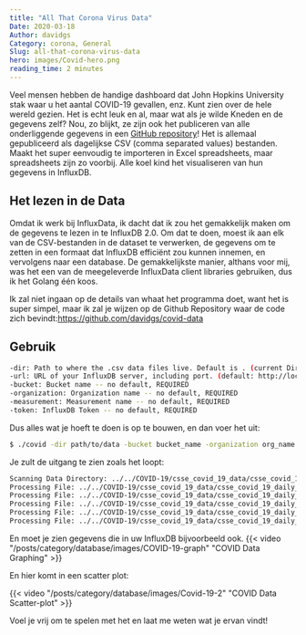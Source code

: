```yaml
---
title: "All That Corona Virus Data"
Date: 2020-03-18
Author: davidgs
Category: corona, General
Slug: all-that-corona-virus-data
hero: images/Covid-hero.png
reading_time: 2 minutes
---
```


Veel mensen hebben de handige dashboard dat John Hopkins University stak waar u het aantal COVID-19 gevallen, enz. Kunt zien over de hele wereld gezien. Het is echt leuk en al, maar wat als je wilde Kneden en de gegevens zelf? Nou, zo blijkt, ze zijn ook het publiceren van alle onderliggende gegevens in een [GitHub repository](https://github.com/CSSEGISandData/COVID-19)! Het is allemaal gepubliceerd als dagelijkse CSV (comma separated values) bestanden. Maakt het super eenvoudig te importeren in Excel spreadsheets, maar spreadsheets zijn zo voorbij. Alle koel kind het visualiseren van hun gegevens in InfluxDB.

## Het lezen in de Data

Omdat ik werk bij InfluxData, ik dacht dat ik zou het gemakkelijk maken om de gegevens te lezen in te InfluxDB 2.0. Om dat te doen, moest ik aan elk van de CSV-bestanden in de dataset te verwerken, de gegevens om te zetten in een formaat dat InfluxDB efficiënt zou kunnen innemen, en vervolgens naar een database. De gemakkelijkste manier, althans voor mij, was het een van de meegeleverde InfluxData client libraries gebruiken, dus ik het Golang één koos.

Ik zal niet ingaan op de details van whaat het programma doet, want het is super simpel, maar ik zal je wijzen op de Github Repository waar de code zich bevindt:<https://github.com/davidgs/covid-data>

## Gebruik

```bash
-dir: Path to where the .csv data files live. Default is . (current Directory)
-url: URL of your InfluxDB server, including port. (default: http://localhos:9999)
-bucket: Bucket name -- no default, REQUIRED
-organization: Organization name -- no default, REQUIRED
-measurement: Measurement name -- no default, REQUIRED
-token: InfluxDB Token -- no default, REQUIRED
```

Dus alles wat je hoeft te doen is op te bouwen, en dan voer het uit:

```bash
$ ./covid -dir path/to/data -bucket bucket_name -organization org_name -measurement measure_name -url http://your.server.com:9999 -token yourToken
```

Je zult de uitgang te zien zoals het loopt:

```bash
Scanning Data Directory: ../../COVID-19/csse_covid_19_data/csse_covid_19_daily_reports
Processing File: ../../COVID-19/csse_covid_19_data/csse_covid_19_daily_reports/01-22-2020.csv
Processing File: ../../COVID-19/csse_covid_19_data/csse_covid_19_daily_reports/01-23-2020.csv
Processing File: ../../COVID-19/csse_covid_19_data/csse_covid_19_daily_reports/01-24-2020.csv
Processing File: ../../COVID-19/csse_covid_19_data/csse_covid_19_daily_reports/01-25-2020.csv
Processing File: ../../COVID-19/csse_covid_19_data/csse_covid_19_daily_reports/01-26-2020.csv
```

En moet je zien gegevens die in uw InfluxDB bijvoorbeeld ook.
{{< video "/posts/category/database/images/COVID-19-graph" "COVID Data Graphing" >}}

En hier komt in een scatter plot:

{{< video "/posts/category/database/images/Covid-19-2" "COVID Data Scatter-plot" >}}

Voel je vrij om te spelen met het en laat me weten wat je ervan vindt!
